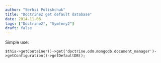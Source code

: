 ```yaml
---
author: "Serhii Polishchuk"
title: "Doctrine2 get default database"
date: 2014-11-06
tags: ["Doctrine2", "Symfony2"]
draft: false
---
```

<!--more-->
Simple use:

    $this->getContainer()->get('doctrine.odm.mongodb.document_manager')->getConfiguration()->getDefaultDB();
